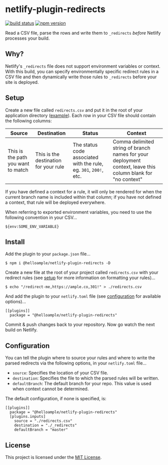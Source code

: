 # netlify-plugin-redirects

[![build status](https://api.travis-ci.com/ample/netlify-plugin-redirects.svg)](https://travis-ci.com/github/ample/netlify-plugin-redirects) [![npm version](https://badge.fury.io/js/%40helloample%2Fnetlify-plugin-redirects.svg)](https://www.npmjs.com/package/@helloample/netlify-plugin-redirects)

Read a CSV file, parse the rows and write them to `_redirects` _before_ Netlify processes your build.

## Why?

Netlify's `_redirects` file does not support environment variables or context. With this build, you can specify environmentally specific redirect rules in a CSV file and then dynamically write those rules to `_redirects` before your site is deployed.

## Setup

Create a new file called `redirects.csv` and put it in the root of your application directory ([example](https://github.com/ample/netlify-plugin-redirects/blob/main/test/fixtures/redirects.csv)). Each row in your CSV file should contain the following columns:

| Source                             | Destination                           | Status                                                            | Context                                                                                                      |
| ---------------------------------- | ------------------------------------- | ----------------------------------------------------------------- | ------------------------------------------------------------------------------------------------------------ |
| This is the path you want to match | This is the destination for your rule | The status code associated with the rule, eg. `301`, `200!`, etc. | Comma delimited string of branch names for your deployment context, leave this column blank for "no context" |

If you have defined a context for a rule, it will only be rendered for when the current branch name is included within that column; if you have not defined a context, that rule will be deployed everywhere.

When referring to exported environment variables, you need to use the following convention in your CSV...

```
${env:SOME_ENV_VARIABLE}
```

## Install

Add the plugin to your `package.json` file... 

```
$ npm i @helloample/netlify-plugin-redirects -D
```

Create a new file at the root of your project called `redirects.csv` with your redirect rules (see [setup](https://github.com/ample/netlify-plugin-redirects/blob/main/README.md#setup) for more information on formatting your rules)... 

```
$ echo "/redirect-me,https://ample.co,301!" > ./redirects.csv
```

And add the plugin to your `netlify.toml` file (see [configuration](https://github.com/ample/netlify-plugin-redirects/blob/main/README.md#configuration) for available options)... 

```
[[plugins]]
  package = "@helloample/netlify-plugin-redirects"
```

Commit &amp; push changes back to your repository. Now go watch the next build on Netlify.  

## Configuration

You can tell the plugin where to source your rules and where to write the parsed redirects via the following options, in your `netlify.toml` file...

- `source`: Specifies the location of your CSV file.
- `destination`: Specifies the file to which the parsed rules will be written.
- `defaultBranch`: The default branch for your repo. This value is used when context cannot be determined.

The default configuration, if none is specified, is:

```
[[plugins]]
  package = "@helloample/netlify-plugin-redirects"
  [plugins.inputs]
    source = "./redirects.csv"
    destination = "./_redirects"
    defaultBranch = "master"
```

## License

This project is licensed under the [MIT License](https://github.com/ample/netlify-plugin-redirects/blob/main/LICENSE).
